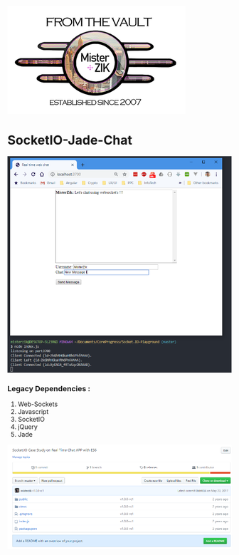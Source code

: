 ![alt text](from-the-vault-misterzik.png "FROM THE VAULT")

# SocketIO-Jade-Chat


![alt text](demo.png "FROM THE VAULT") 


### Legacy Dependencies :

1) Web-Sockets
2) Javascript
2) SocketIO
3) jQuery
4) Jade

![alt text](history.png "FROM THE VAULT") 